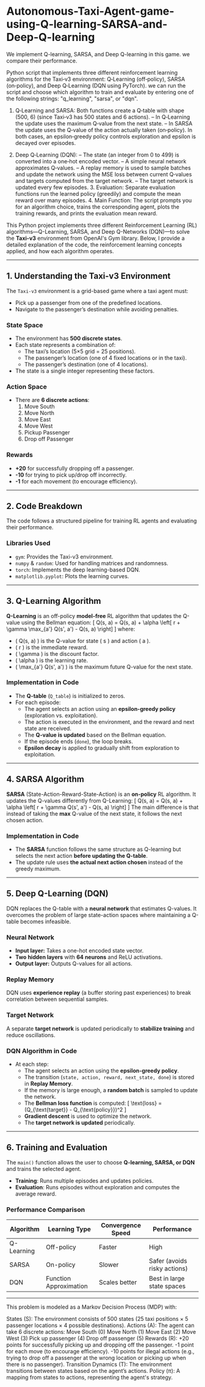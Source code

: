 # Autonomous-Taxi-Agent-game-using-Q-learning-SARSA-and-Deep-Q-learning
We implement Q-learning, SARSA, and Deep Q-learning in this game. we compare their performance.



Python script that implements three different reinforcement learning algorithms for the Taxi‑v3 environment: Q‑Learning (off‑policy), SARSA (on‑policy), and Deep Q‑Learning (DQN using PyTorch). we can run the script and choose which algorithm to train and evaluate by entering one of the following strings: "q_learning", "sarsa", or "dqn".


   1. Q‑Learning and SARSA:
Both functions create a Q‑table with shape (500, 6) (since Taxi‑v3 has 500 states and 6 actions).
– In Q‑Learning the update uses the maximum Q‑value from the next state.
– In SARSA the update uses the Q‑value of the action actually taken (on‑policy).
In both cases, an epsilon‑greedy policy controls exploration and epsilon is decayed over episodes.

 2. Deep Q‑Learning (DQN):
– The state (an integer from 0 to 499) is converted into a one‑hot encoded vector.
– A simple neural network approximates Q‑values.
– A replay memory is used to sample batches and update the network using the MSE loss between current Q‑values and targets computed from the target network.
– The target network is updated every few episodes.
	3. Evaluation:
Separate evaluation functions run the learned policy (greedily) and compute the mean reward over many episodes.
	4. Main Function:
The script prompts you for an algorithm choice, trains the corresponding agent, plots the training rewards, and prints the evaluation mean reward.





This Python project implements three different Reinforcement Learning (RL) algorithms—Q-Learning, SARSA, and Deep Q-Networks (DQN)—to solve the **Taxi-v3** environment from OpenAI's Gym library. Below, I provide a detailed explanation of the code, the reinforcement learning concepts applied, and how each algorithm operates.

---

## **1. Understanding the Taxi-v3 Environment**
The `Taxi-v3` environment is a grid-based game where a taxi agent must:
- Pick up a passenger from one of the predefined locations.
- Navigate to the passenger’s destination while avoiding penalties.

### **State Space**
- The environment has **500 discrete states**. 
- Each state represents a combination of:
  - The taxi’s location (5×5 grid = 25 positions).
  - The passenger’s location (one of 4 fixed locations or in the taxi).
  - The passenger’s destination (one of 4 locations).
- The state is a single integer representing these factors.

### **Action Space**
- There are **6 discrete actions**:
  1. Move South
  2. Move North
  3. Move East
  4. Move West
  5. Pickup Passenger
  6. Drop off Passenger

### **Rewards**
- **+20** for successfully dropping off a passenger.
- **-10** for trying to pick up/drop off incorrectly.
- **-1** for each movement (to encourage efficiency).

---

## **2. Code Breakdown**
The code follows a structured pipeline for training RL agents and evaluating their performance.

### **Libraries Used**
- `gym`: Provides the Taxi-v3 environment.
- `numpy` & `random`: Used for handling matrices and randomness.
- `torch`: Implements the deep learning-based DQN.
- `matplotlib.pyplot`: Plots the learning curves.

---

## **3. Q-Learning Algorithm**
**Q-Learning** is an off-policy **model-free** RL algorithm that updates the Q-value using the Bellman equation:
\[
Q(s, a) = Q(s, a) + \alpha \left[ r + \gamma \max_{a'} Q(s', a') - Q(s, a) \right]
\]
where:
- \( Q(s, a) \) is the Q-value for state \( s \) and action \( a \).
- \( r \) is the immediate reward.
- \( \gamma \) is the discount factor.
- \( \alpha \) is the learning rate.
- \( \max_{a'} Q(s', a') \) is the maximum future Q-value for the next state.

### **Implementation in Code**
- The **Q-table** (`Q_table`) is initialized to zeros.
- For each episode:
  - The agent selects an action using an **epsilon-greedy policy** (exploration vs. exploitation).
  - The action is executed in the environment, and the reward and next state are received.
  - The **Q-value is updated** based on the Bellman equation.
  - If the episode ends (`done`), the loop breaks.
  - **Epsilon decay** is applied to gradually shift from exploration to exploitation.

---

## **4. SARSA Algorithm**
**SARSA** (State-Action-Reward-State-Action) is an **on-policy** RL algorithm. It updates the Q-values differently from Q-Learning:
\[
Q(s, a) = Q(s, a) + \alpha \left[ r + \gamma Q(s', a') - Q(s, a) \right]
\]
The main difference is that instead of taking the **max** Q-value of the next state, it follows the next chosen action.

### **Implementation in Code**
- The **SARSA** function follows the same structure as Q-learning but selects the next action **before updating the Q-table**.
- The update rule uses **the actual next action chosen** instead of the greedy maximum.

---

## **5. Deep Q-Learning (DQN)**
DQN replaces the Q-table with a **neural network** that estimates Q-values. It overcomes the problem of large state-action spaces where maintaining a Q-table becomes infeasible.

### **Neural Network**
- **Input layer:** Takes a one-hot encoded state vector.
- **Two hidden layers** with **64 neurons** and ReLU activations.
- **Output layer:** Outputs Q-values for all actions.

### **Replay Memory**
DQN uses **experience replay** (a buffer storing past experiences) to break correlation between sequential samples.

### **Target Network**
A separate **target network** is updated periodically to **stabilize training** and reduce oscillations.

### **DQN Algorithm in Code**
- At each step:
  - The agent selects an action using the **epsilon-greedy policy**.
  - The transition (`state, action, reward, next_state, done`) is stored in **Replay Memory**.
  - If the memory is large enough, a **random batch** is sampled to update the network.
  - The **Bellman loss function** is computed:
    \[
    \text{loss} = (Q_{\text{target}} - Q_{\text{policy}})^2
    \]
  - **Gradient descent** is used to optimize the network.
  - The **target network is updated** periodically.

---

## **6. Training and Evaluation**
The `main()` function allows the user to choose **Q-learning, SARSA, or DQN** and trains the selected agent.

- **Training**: Runs multiple episodes and updates policies.
- **Evaluation**: Runs episodes without exploration and computes the average reward.

### **Performance Comparison**
| Algorithm | Learning Type | Convergence Speed | Performance |
|-----------|--------------|-------------------|-------------|
| Q-Learning | Off-policy | Faster | High |
| SARSA | On-policy | Slower | Safer (avoids risky actions) |
| DQN | Function Approximation | Scales better | Best in large state spaces |





------------------


This problem is modeled as a Markov Decision Process (MDP) with:

States (S): The environment consists of 500 states (25 taxi positions × 5 passenger locations × 4 possible destinations).
Actions (A): The agent can take 6 discrete actions:
Move South (0)
Move North (1)
Move East (2)
Move West (3)
Pick up passenger (4)
Drop off passenger (5)
Rewards (R):
+20 points for successfully picking up and dropping off the passenger.
-1 point for each move (to encourage efficiency).
-10 points for illegal actions (e.g., trying to drop off a passenger at the wrong location or picking up when there is no passenger).
Transition Dynamics (T): The environment transitions between states based on the agent’s actions.
Policy (π): A mapping from states to actions, representing the agent's strategy.

